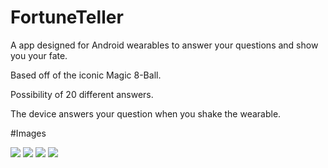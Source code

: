# FortuneTeller
A app designed for Android wearables to answer your questions and show you your fate.

Based off of the iconic Magic 8-Ball.

Possibility of 20 different answers.

The device answers your question when you shake the wearable.

#Images

<img src="http://i.imgur.com/aqw8L7H.png" />
<img src="http://i.imgur.com/Xka3HmK.png" />
<img src="http://i.imgur.com/KxbsvZw.png" />
<img src="http://i.imgur.com/Q77UpPr.png" />
